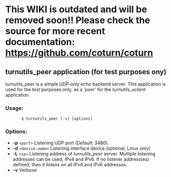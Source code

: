 # This WIKI is outdated and will be removed soon!! Please check the source for more recent documentation: https://github.com/coturn/coturn #

## turnutils\_peer  application (for test purposes ony) ##
turnutils\_peer is a simple UDP-only echo backend server. This application is used for the test purposes only, as a '_peer_'  for the _turnutils\_uclient_ application.

### Usage: ###
```
       $ turnutils_peer [-v] [options]
```
### Options: ###

  * **-p** `<port>`     Listening	UDP port (Default: 3480).
  * **-d** `<device-name>`     Listening	interface device (optional, Linux only)
  * **-L** `<ip>`     Listening	address	of _turnutils\_peer_	server. Multiple listening addresses can be used, IPv4 and IPv6. If no listener address(es) defined, then it listens on all IPv4 and IPv6 addresses.
  * **-v**     Verbose